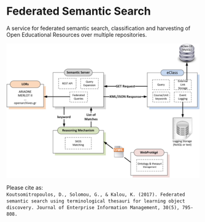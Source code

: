 # Federated Semantic Search
A service for federated semantic search, classification and harvesting of Open Educational Resources over multiple repositories.

![Alt text](images/figure.jpg?raw=true "The architecture of the Federated Semantic Search framework")

Please cite as:  
`Koutsomitropoulos, D., Solomou, G., & Kalou, K. (2017). Federated semantic search using terminological thesauri for learning object discovery. Journal of Enterprise Information Management, 30(5), 795-808.`

